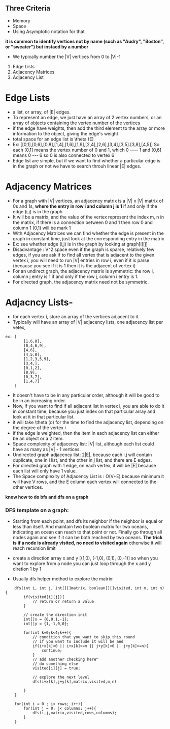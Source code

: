 ## Three Criteria
- Memory
- Space
- Using Asymptotic notation for that

**it is common to identify vertices not by name (such as "Audry", "Boston", or "sweater")
but instaed by a number**

- We typically number the |V| vertices from 0 to |V|-1

1. Edge Lists
2. Adjacency Matrices
3. Adjacency List

# Edge Lists
- a list, or array, of |E| edges. 
- To represent an edge, we just have an array of 2 vertex numbers, or an array of
objects containing the vertex number of the vertices
- if the edge have weights, then add the third element to the array or more information to the
object, giving the edge's weight
- total space for an edge list is \theta (E) 
- Ex: [[0,1],[0,6],[0,8],[1,4],[1,6],[1,9],[2,4],[2,6],[3,4],[3,5].[3,8],[4,5]]
So each [0,1] means the vertex number of 0 and 1, which 0 ---- 1 and [0,6] means 0 --- 6 so 0 is also
connected to vertex 6
- Edge list are simple, but if we want to find whether a particular edge is in the graph or not
we have to search throuh linear |E| edges.

# Adjacency Matrices
- For a graph with |V| vertices, an adjacency matrix is a |V| x |V| matrix of 0s and 1s, **where the entry in
row i and column j is 1** if and only if the edge (i,j) is in the graph
- It will be a matrix, and the value of the vertex represent the index m, n in the matrix, 
if there is a connection between 0 and 1 then row 0 and column 1 (0,1) will be mark 1
- With Adjacency Matrices we can find whether the edge is present in the graph in constant time,
just look at the corresponding entry in the matrix
- Ex: see whether edge (i,j) is in the graph by looking at graph[i][j]
- Disadvantage : V^2 space even if the graph is sparse, relatively few edges, if you are 
ask if to find all vertex that is adjacent to the given vertex i, you will need to run |V| entries in row i,
even if it is parse (because you see if it is 1 then it is the adjacent of vertex i)
- For an undirect graph, the adjacency matrix is symmetric: the row i, column j entry is 1 if and only if the 
row j, column i entry is 1.
- For directed graph, the adjacency matrix need not be symmetric.

# Adjacncy Lists-
- for each vertex i, store an array of the vertices adjacent to it.
- Typically will have an array of |V| adjacency lists, one adjacency list per vetex,
```
ex: [ 
        [1,6,8],
        [0,4,6,9],
        [4,6],
        [4,5,8],
        [1,2,3,5,9],
        [3,4,],
        [0,1,2],
        [8,9],
        [0,3,7],
        [1,4,7]
    ]
```

- It doesn't have to be in any particular order, although it will be good 
to be in an increasing order.
- Now, if you want to find if all adjacent list in vertex i, you are able to 
do it in constant time, because you just index on that particular array and 
look at it in that particular list. 
- it will take \theta (d) for the time to find the adjacency list, depending on the 
degree of the vertex i 
- if the edge is weighted, then the item in each adjacency list can either be an object
or a 2 item. 
- Space complexity of adjacency list: |V| list, although each list could have as many as 
|V| - 1 vertices. 
- Undirected graph adjacency list: 2|E|, because each i,j will contain duplicate, one in i list, and 
the other in j list, and there are E edges. 
- For directed graph with 1 edge, on each vertex, it will be |E| because each list will only have 1 value.
- The Space complexity of Adjacency List is : O(V+E) because minimum it will have V rows, and the E column
each vertex will connected to the other vertices.



**know how to do bfs and dfs on a graph**
### DFS template on a graph:
- Starting from each point, and dfs its neighbor if the neighbor is equal or less than itself. And maintain
two boolean matrix for two oceans, indicating an ocean can reach to that point or not. Finally go through all nodes
again and see if it can be both reached by two oceans. **The trick is if a node is already visited, no need to 
visited again** otherwise it will reach recursion limit

- create a direction array x and y [(1,0), (-1,0), (0,1), (0,-1)] so when you want to 
explore from a node you can just loop through the x and y diretion 1 by 1
- Usually dfs helper method to explore the matrix:
```
    dfs(int i, int j, int[][]matrix, boolean[][]visited, int m, int n){
        if(visited[i][j]){
            // return or return a value
        }

        // create the direction init
        int[]x = {0,0,1,-1};
        int[]y = {1,-1,0,0};

        for(int k=0;k<4;k++){
            // condition that you want to skip this round
            // if you want to include it will be and
            if(i+x[k]<0 || i+x[k]>=m || j+y[k]<0 || j+y[k]>=n){
                continue;
            }
            // add another checking here^ 
            // do something else
            visited[i][j] = true;

            // explore the next level
            dfs(i+x[k],j+y[k],matrix,visited,m,n)

        }
    }

    for(int i = 0 ; i< rows; i++){
        for(int j = 0; j< columns; j++){
            dfs(i,j,matrix,visited,rows,columns);
        }
    }
```



